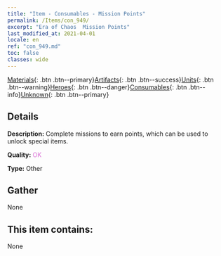 ```yaml
---
title: "Item - Consumables - Mission Points"
permalink: /Items/con_949/
excerpt: "Era of Chaos  Mission Points"
last_modified_at: 2021-04-01
locale: en
ref: "con_949.md"
toc: false
classes: wide
---
```

 [Materials](/Items/){: .btn .btn--primary}[Artifacts](/Items/Artifacts/){: .btn .btn--success}[Units](/Items/Units/){: .btn .btn--warning}[Heroes](/Items/Heroes/){: .btn .btn--danger}[Consumables](/Items/Consumables/){: .btn .btn--info}[Unknown](/Items/Unknown/){: .btn .btn--primary}

## Details
 **Description:** Complete missions to earn points, which can be used to unlock special items.

 **Quality:** <span style="color: #DA70D6">OK</span>

 **Type:** Other

## Gather

  None

## This item contains:

  None

